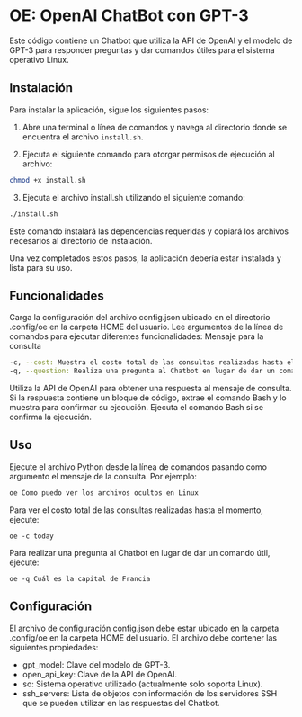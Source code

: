 # OE: OpenAI ChatBot con GPT-3
Este código contiene un Chatbot que utiliza la API de OpenAI y el modelo de GPT-3 para responder preguntas y dar comandos útiles para el sistema operativo Linux.

## Instalación

Para instalar la aplicación, sigue los siguientes pasos:

1. Abre una terminal o línea de comandos y navega al directorio donde se encuentra el archivo `install.sh`.

2. Ejecuta el siguiente comando para otorgar permisos de ejecución al archivo:

```bash
chmod +x install.sh
```

3. Ejecuta el archivo install.sh utilizando el siguiente comando:

```bash
./install.sh
```

Este comando instalará las dependencias requeridas y copiará los archivos necesarios al directorio de instalación.

Una vez completados estos pasos, la aplicación debería estar instalada y lista para su uso.

## Funcionalidades

Carga la configuración del archivo config.json ubicado en el directorio .config/oe en la carpeta HOME del usuario.
Lee argumentos de la línea de comandos para ejecutar diferentes funcionalidades:
Mensaje para la consulta

```bash
-c, --cost: Muestra el costo total de las consultas realizadas hasta el momento.
-q, --question: Realiza una pregunta al Chatbot en lugar de dar un comando útil.
```

Utiliza la API de OpenAI para obtener una respuesta al mensaje de consulta.
Si la respuesta contiene un bloque de código, extrae el comando Bash y lo muestra para confirmar su ejecución.
Ejecuta el comando Bash si se confirma la ejecución.

## Uso

Ejecute el archivo Python desde la línea de comandos pasando como argumento el mensaje de la consulta. Por ejemplo:

```bash
oe Como puedo ver los archivos ocultos en Linux
```

Para ver el costo total de las consultas realizadas hasta el momento, ejecute:

```
oe -c today
```

Para realizar una pregunta al Chatbot en lugar de dar un comando útil, ejecute:

```
oe -q Cuál es la capital de Francia
```

## Configuración
El archivo de configuración config.json debe estar ubicado en la carpeta .config/oe en la carpeta HOME del usuario. El archivo debe contener las siguientes propiedades:

* gpt_model: Clave del modelo de GPT-3.
* open_api_key: Clave de la API de OpenAI.
* so: Sistema operativo utilizado (actualmente solo soporta Linux).
* ssh_servers: Lista de objetos con información de los servidores SSH que se pueden utilizar en las respuestas del Chatbot.